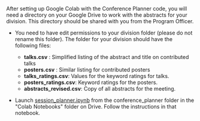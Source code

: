 After setting up Google Colab with the Conference Planner code, you will need a directory on your Google Drive to work with the abstracts for your division. This directory should be shared with you from the Program Officer.

- You need to have edit permissions to your division folder (please do not rename this folder). 
The folder for your division should have the following files: 
    - **talks.csv** : Simplified listing of the abstract and title on contributed talks
    - **posters.csv** : Similar listing for contributed posters
    - **talks_ratings.csv**: Values for the keyword ratings for talks.
    - **posters_ratings.csv**: Keyword ratings for the posters.
    - **abstracts_revised.csv**: Copy of all abstracts for the meeting.

- Launch [session_planner.ipynb](session_planner.ipynb) from the conference_planner folder in the "Colab Notebooks" folder on Drive. Follow the instructions in that notebook.